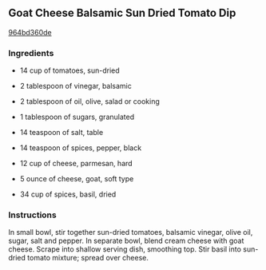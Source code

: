 ## Goat Cheese Balsamic Sun Dried Tomato Dip

[964bd360de](http://www.food.com/recipe/goat-cheese-balsamic-sun-dried-tomato-dip-390072)

### Ingredients

 - 14 cup of tomatoes, sun-dried

 - 2 tablespoon of vinegar, balsamic

 - 2 tablespoon of oil, olive, salad or cooking

 - 1 tablespoon of sugars, granulated

 - 14 teaspoon of salt, table

 - 14 teaspoon of spices, pepper, black

 - 12 cup of cheese, parmesan, hard

 - 5 ounce of cheese, goat, soft type

 - 34 cup of spices, basil, dried

### Instructions

In small bowl, stir together sun-dried tomatoes, balsamic vinegar, olive oil, sugar, salt and pepper. In separate bowl, blend cream cheese with goat cheese. Scrape into shallow serving dish, smoothing top. Stir basil into sun-dried tomato mixture; spread over cheese.